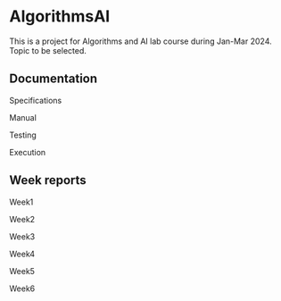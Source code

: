 # AlgorithmsAI

This is a project for Algorithms and AI lab course during Jan-Mar 2024. Topic to be selected.

## Documentation

Specifications

Manual

Testing

Execution

## Week reports

Week1

Week2

Week3

Week4

Week5

Week6
